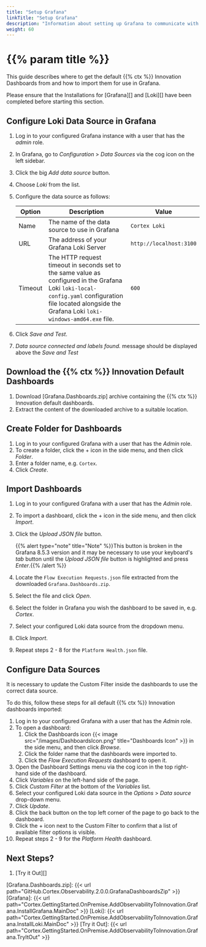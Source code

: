 ```yaml
---
title: "Setup Grafana"
linkTitle: "Setup Grafana"
description: "Information about setting up Grafana to communicate with the installed Grafana Loki as well as importing and configuring the default set of dashboards."
weight: 60
---
```


# {{% param title %}}

This guide describes where to get the default {{% ctx %}} Innovation Dashboards from and how to import them for use in Grafana.

Please ensure that the Installations for [Grafana][] and [Loki][] have been completed before starting this section.

## Configure Loki Data Source in Grafana

1. Log in to your configured Grafana instance with a user that has the *admin* role.
1. In Grafana, go to *Configuration* > *Data Sources* via the cog icon on the left sidebar.
1. Click the big *Add data source* button.
1. Choose *Loki* from the list.
1. Configure the data source as follows:

    | Option  | Description | Value |
    |---------|-------------|---------|
    | Name    | The name of the data source to use in Grafana | `Cortex Loki` |
    | URL     | The address of your Grafana Loki Server | `http://localhost:3100` |
    | Timeout | The HTTP request timeout in seconds set to the same value as configured in the Grafana Loki `loki-local-config.yaml` configuration file located alongside the Grafana Loki `loki-windows-amd64.exe` file. | `600` |

1. Click *Save and Test*.
1. *Data source connected and labels found.* message should be displayed above the *Save and Test*

## Download the {{% ctx %}} Innovation Default Dashboards

1. Download [Grafana.Dashboards.zip] archive containing the {{% ctx %}} Innovation default dashboards.
1. Extract the content of the downloaded archive to a suitable location.

## Create Folder for Dashboards

1. Log in to your configured Grafana with a user that has the *Admin* role.
1. To create a folder, click the + icon in the side menu, and then click *Folder*.
1. Enter a folder name, e.g. `Cortex`.
1. Click *Create*.

## Import Dashboards

1. Log in to your configured Grafana with a user that has the *Admin* role.
1. To import a dashboard, click the + icon in the side menu, and then click *Import*.
1. Click the *Upload JSON file* button.

    {{% alert type="note" title="Note" %}}This button is broken in the Grafana 8.5.3 version and it may be necessary to use your keyboard's *tab* button until the *Upload JSON file* button is highlighted and press *Enter*.{{% /alert %}}

1. Locate the `Flow Execution Requests.json` file extracted from the downloaded `Grafana.Dashboards.zip`.
1. Select the file and click *Open*.
1. Select the folder in Grafana you wish the dashboard to be saved in, e.g. *Cortex*.
1. Select your configured Loki data source from the dropdown menu.
1. Click *Import*.
1. Repeat steps 2 - 8 for the `Platform Health.json` file.

## Configure Data Sources

It is necessary to update the Custom Filter inside the dashboards to use the correct data source.

To do this, follow these steps for all default {{% ctx %}} Innovation dashboards imported:

1. Log in to your configured Grafana with a user that has the *Admin* role.
1. To open a dashboard:
    1. Click the Dashboards icon {{< image src="/images/DashboardsIcon.png" title="Dashboards Icon" >}} in the side menu, and then click *Browse*.
    1. Click the folder name that the dashboards were imported to.
    1. Click the *Flow Execution Requests* dashboard to open it.
1. Open the Dashboard Settings menu via the cog icon in the top right-hand side of the dashboard.
1. Click *Variables* on the left-hand side of the page.
1. Click *Custom Filter* at the bottom of the *Variables* list.
1. Select your configured Loki data source in the *Options* > *Data source* drop-down menu.
1. Click *Update*.
1. Click the back button on the top left corner of the page to go back to the dashboard.
1. Click the + icon next to the Custom Filter to confirm that a list of available filter options is visible.
1. Repeat steps 2 - 9 for the *Platform Health* dashboard.

## Next Steps?

1. [Try it Out][]

[Grafana.Dashboards.zip]: {{< url path="GitHub.Cortex.Observability.2.0.0.GrafanaDashboardsZip" >}}
[Grafana]: {{< url path="Cortex.GettingStarted.OnPremise.AddObservabilityToInnovation.Grafana.InstallGrafana.MainDoc" >}}
[Loki]: {{< url path="Cortex.GettingStarted.OnPremise.AddObservabilityToInnovation.Grafana.InstallLoki.MainDoc" >}}
[Try it Out]: {{< url path="Cortex.GettingStarted.OnPremise.AddObservabilityToInnovation.Grafana.TryItOut" >}}

